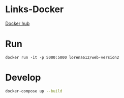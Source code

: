 # Links-Docker
[Docker hub](https://hub.docker.com/repository/docker/lorena612/web-version2)

# Run
`docker run -it -p 5000:5000 lorena612/web-version2`

# Develop

```bash
docker-compose up --build
```